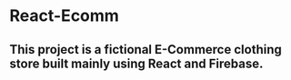 # React-Ecomm

## This project is a fictional E-Commerce clothing store built mainly using React and Firebase.
